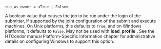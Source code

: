     run_as_owner = <True | False>

A boolean value that causes the job to be run under the login of the
submitter, if supported by the joint configuration of the submit and
execute machines. On Unix platforms, this defaults to `True`, and on
Windows platforms, it defaults to `False`. May not be used with
**load_profile** . See the HTCondor manual Platform-Specific Information
chapter for administrative details on configuring Windows to support
this option.
